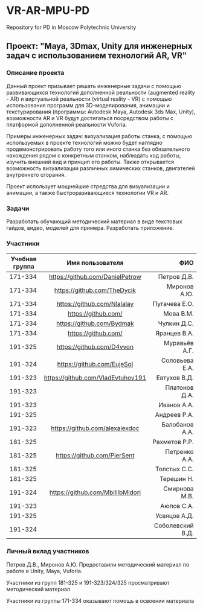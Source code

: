 # VR-AR-MPU-PD
Repository for PD in Moscow Polytechnic University

## Проект: "Maya, 3Dmax, Unity для инженерных задач с использованием технологий AR, VR"

### Описание проекта

Данный проект призывает решать инженерные задачи с помощью развивающихся технологий дополненной реальности (augmented reality - AR) и виртуальной реальности (virtual reality - VR) с помощью использования программ для 3D-моделирования, анимации и текстурирования (программы: Autodesk Maya, Autodesk 3ds Max, Unity), возможности AR и VR будут достигаться посредством работы с платформой дополненной реальности Vuforia.

Примеры инженерных задач: визуализация работы станка, с помощью используемых в проекте технологий можно будет наглядно продемонстрировать работу того или иного станка без обязательного нахождения рядом с конкретным станком, наблюдать ход работы, изучить внешний вид и принцип его работы. 
Также открывается возможность визуализации различных химических станков, двигателей внутреннего сгорания.

Проект использует мощнейшие стредства для визуализации и анимации, а также быстроразивающиеся технологии VR и AR.

### Задачи
    
Разработать обучающий методический материал в виде текстовых гайдов, видео, моделей для примера. Разработать приложение.

### Участники
|Учебная группа|Имя пользователя|ФИО|
| ------------- |:------------------:| -----:|
|171-334|https://github.com/DanielPetrow|Петров Д.В.|
|171-334|https://github.com/TheDycik|Миронов А.Ю.|
|171-334|https://github.com/Nlalalay|Пугачева Е.О.|
|171-334|https://github.com/|Мова В.М.|
|171-334|https://github.com/Bydmak|Чулкин Д.С.|
|171-334|https://github.com/|Яранцев В.А.|
|191-325|https://github.com/D4vvon|Муравьёв А.Г.|
|191-324|https://github.com/EujeSol|Соловьева Е.А.|
|191-323|https://github.com/VladEvtuhov191|Евтухов В.Д.|
|191-323||Платонов Д.А.|
|191-323||Иванов А.А.|
|191-325||Андреев Р.А.|
|191-323|https://github.com/alexalexdoc|Балобанов А.А.|
|181-325||Рахметов Р.Р.|
|181-325|https://github.com/PierSent|Петренко А.А.|
|181-325||Толстых С.С.|
|181-325||Терешин Н.|
|191-324|https://github.com/MbllllbMidori|Смирнова М.В.|
|191-323||Аюпов С.А.|
|191-325||Усвяцов А.Д.|
|191-324||Соболевский В.Д.|


### Личный вклад участников
Петров Д.В., Миронов А.Ю. 
Предоставили методический материал по работе в Unity, Maya, Vuforia. 

Участники из групп 181-325 и 191-323/324/325 просматривают методический материал

Участники из группы 171-334 оказывают помощь в освоении материала
